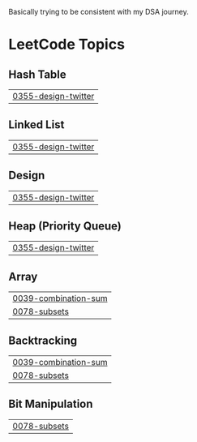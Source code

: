 Basically trying to be consistent with my DSA journey.

<!---LeetCode Topics Start-->
# LeetCode Topics
## Hash Table
|  |
| ------- |
| [0355-design-twitter](https://github.com/Nikk-27/LeetCode-files/tree/master/0355-design-twitter) |
## Linked List
|  |
| ------- |
| [0355-design-twitter](https://github.com/Nikk-27/LeetCode-files/tree/master/0355-design-twitter) |
## Design
|  |
| ------- |
| [0355-design-twitter](https://github.com/Nikk-27/LeetCode-files/tree/master/0355-design-twitter) |
## Heap (Priority Queue)
|  |
| ------- |
| [0355-design-twitter](https://github.com/Nikk-27/LeetCode-files/tree/master/0355-design-twitter) |
## Array
|  |
| ------- |
| [0039-combination-sum](https://github.com/Nikk-27/LeetCode-files/tree/master/0039-combination-sum) |
| [0078-subsets](https://github.com/Nikk-27/LeetCode-files/tree/master/0078-subsets) |
## Backtracking
|  |
| ------- |
| [0039-combination-sum](https://github.com/Nikk-27/LeetCode-files/tree/master/0039-combination-sum) |
| [0078-subsets](https://github.com/Nikk-27/LeetCode-files/tree/master/0078-subsets) |
## Bit Manipulation
|  |
| ------- |
| [0078-subsets](https://github.com/Nikk-27/LeetCode-files/tree/master/0078-subsets) |
<!---LeetCode Topics End-->